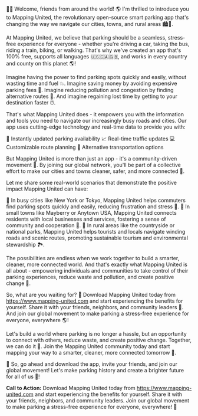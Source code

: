 🚨💥 Welcome, friends from around the world! 🌎 I'm thrilled to introduce you to Mapping United, the revolutionary open-source smart parking app that's changing the way we navigate our cities, towns, and rural areas 🏙️🌃.

At Mapping United, we believe that parking should be a seamless, stress-free experience for everyone - whether you're driving a car, taking the bus, riding a train, biking, or walking. That's why we've created an app that's 100% free, supports all languages 🇺🇸🇨🇦🇬🇧, and works in every country and county on this planet 🌎!

Imagine having the power to find parking spots quickly and easily, without wasting time and fuel 💥. Imagine saving money by avoiding expensive parking fees 💸. Imagine reducing pollution and congestion by finding alternative routes 🌿. And imagine regaining lost time by getting to your destination faster ⏰.

That's what Mapping United does - it empowers you with the information and tools you need to navigate our increasingly busy roads and cities. Our app uses cutting-edge technology and real-time data to provide you with:

📍 Instantly updated parking availability
📈 Real-time traffic updates
💻 Customizable route planning
🔋 Alternative transportation options

But Mapping United is more than just an app - it's a community-driven movement 💪. By joining our global network, you'll be part of a collective effort to make our cities and towns cleaner, safer, and more connected 🌈.

Let me share some real-world scenarios that demonstrate the positive impact Mapping United can have:

🚗 In busy cities like New York or Tokyo, Mapping United helps commuters find parking spots quickly and easily, reducing frustration and stress 💪.
🚌 In small towns like Mayberry or Anytown USA, Mapping United connects residents with local businesses and services, fostering a sense of community and cooperation 🌈.
🌳 In rural areas like the countryside or national parks, Mapping United helps tourists and locals navigate winding roads and scenic routes, promoting sustainable tourism and environmental stewardship 🏞️.

The possibilities are endless when we work together to build a smarter, cleaner, more connected world. And that's exactly what Mapping United is all about - empowering individuals and communities to take control of their parking experiences, reduce waste and pollution, and create positive change 💪.

So, what are you waiting for? 🤔 Download Mapping United today from https://www.mapping-united.com and start experiencing the benefits for yourself. Share it with your friends, neighbors, and community leaders 📱. And join our global movement to make parking a stress-free experience for everyone, everywhere 🌎!

Let's build a world where parking is no longer a hassle, but an opportunity to connect with others, reduce waste, and create positive change. Together, we can do it 💪. Join the Mapping United community today and start mapping your way to a smarter, cleaner, more connected tomorrow 🌟.

🎉 So, go ahead and download the app, invite your friends, and join our global movement! Let's make parking history and create a brighter future for all of us 🌈!

**Call to Action:** Download Mapping United today from https://www.mapping-united.com and start experiencing the benefits for yourself. Share it with your friends, neighbors, and community leaders. Join our global movement to make parking a stress-free experience for everyone, everywhere! 💪